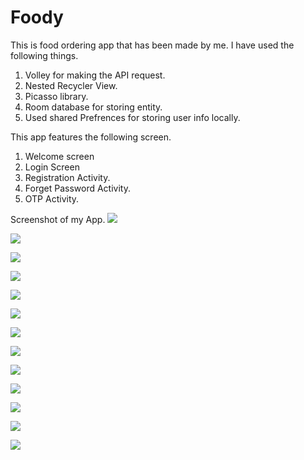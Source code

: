 # Foody
This is food ordering app that has been made by me. I have used the following things.
1. Volley for making the API request.
2. Nested Recycler View.
3. Picasso library.
4. Room database for storing entity.
5. Used shared Prefrences for storing user info locally.

This app features the following screen.

1. Welcome screen
2. Login Screen
3. Registration Activity.
4. Forget Password Activity.
5. OTP Activity.

Screenshot of my App.
![](https://github.com/Kumar2106/Foody/blob/master/page0014.jpg)

![](https://github.com/Kumar2106/Foody/blob/master/page0006.jpg)

![](https://github.com/Kumar2106/Foody/blob/master/page0004.jpg)

![](https://github.com/Kumar2106/Foody/blob/master/page0013.jpg)

![](https://github.com/Kumar2106/Foody/blob/master/page0008.jpg)

![](https://github.com/Kumar2106/Foody/blob/master/page0010.jpg)

![](https://github.com/Kumar2106/Foody/blob/master/page0009.jpg)

![](https://github.com/Kumar2106/Foody/blob/master/page0007.jpg)

![](https://github.com/Kumar2106/Foody/blob/master/page0012.jpg)

![](https://github.com/Kumar2106/Foody/blob/master/page0011.jpg)

![](https://github.com/Kumar2106/Foody/blob/master/page0005.jpg)

![](https://github.com/Kumar2106/Foody/blob/master/page0001.jpg)

![](https://github.com/Kumar2106/Foody/blob/master/page0002.jpg)

